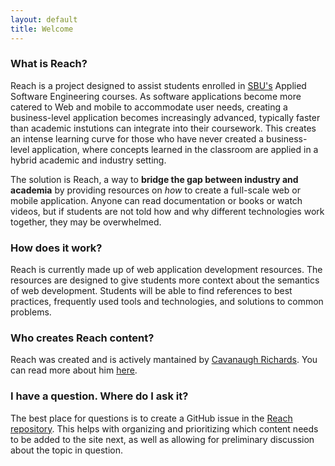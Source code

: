 ```yaml
---
layout: default
title: Welcome
---
```


### What is Reach?

Reach is a project designed to assist students enrolled in [SBU's](https://www.sbuniv.edu/) Applied Software Engineering courses. As software applications become more catered to Web and mobile to accommodate user needs, creating a business-level application becomes increasingly advanced, typically faster than academic instutions can integrate into their coursework. This creates an intense learning curve for those who have never created a business-level application, where concepts learned in the classroom are applied in a hybrid academic and industry setting.

The solution is Reach, a way to **bridge the gap between industry and academia** by providing resources on *how* to create a full-scale web or mobile application. Anyone can read documentation or books or watch videos, but if students are not told how and why different technologies work together, they may be overwhelmed.

### How does it work?

Reach is currently made up of web application development resources. The resources are designed to give students more context about the semantics of web development. Students will be able to find references to best practices, frequently used tools and technologies, and solutions to common problems.

### Who creates Reach content?

Reach was created and is actively mantained by [Cavanaugh Richards](https://www.linkedin.com/in/cavanaughrichards/). You can read more about him [here](./about).

### I have a question. Where do I ask it?

The best place for questions is to create a GitHub issue in the [Reach repository](https://github.com/cavatron/reach/issues). This helps with organizing and prioritizing which content needs to be added to the site next, as well as allowing for preliminary discussion about the topic in question.
